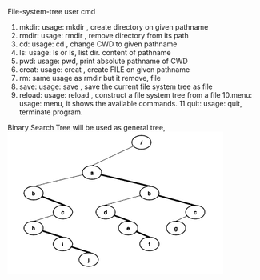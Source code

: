 File-system-tree
user cmd
1. mkdir: usage: mkdir <pathname>, create directory on given pathname
2. rmdir: usage: rmdir <pathname>, remove directory from its path
3. cd: usage: cd <pathname>, change CWD to given pathname
4. ls: usage: ls <pathname> or ls, list dir. content of pathname
5. pwd: usage: pwd, print absolute pathname of CWD
6. creat: usage: creat <pathname>, create FILE on given pathname
7. rm: same usage as rmdir but it remove, file
8. save: usage: save <filename>, save the current file system tree as file
9. reload: usage: reload <filename>, construct a file system tree from a file
10.menu: usage: menu, it shows the available commands.
11.quit: usage: quit, terminate program.

Binary Search Tree will be used as general tree, 
![Alt text](image.png)
